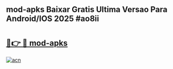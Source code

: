 ## mod-apks Baixar Gratis Ultima Versao Para Android/IOS 2025 #ao8ii

# <h2><a href="https://ainizakaria.my?title=mod-apks&ref=20M">🔗👉 🔴 mod-apks</a></h2>

[![acn](https://github.com/user-attachments/assets/0f9c940e-d8b0-45ae-aac7-cd30a18b3e1c)](https://ainizakaria.my?title=mod-apks&ref=20M)

